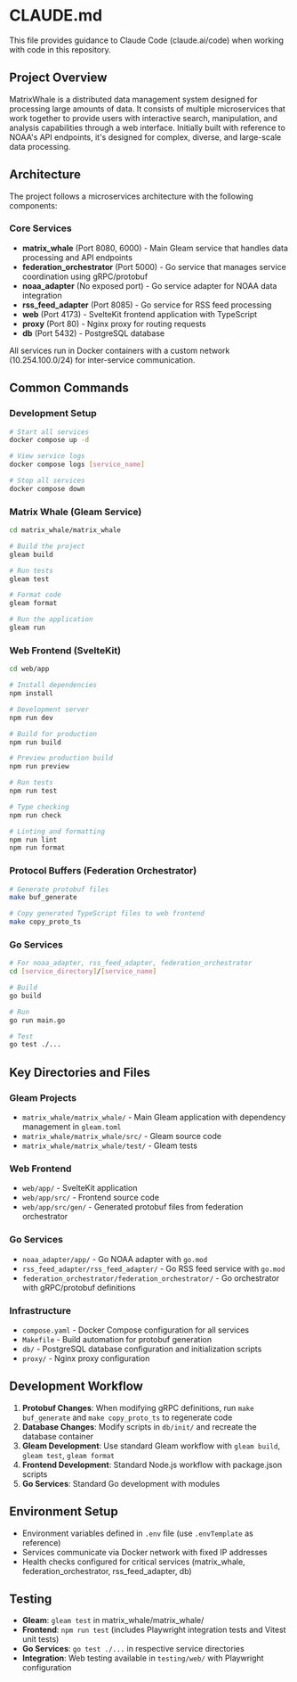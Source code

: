 # CLAUDE.md

This file provides guidance to Claude Code (claude.ai/code) when working with code in this repository.

## Project Overview

MatrixWhale is a distributed data management system designed for processing large amounts of data. It consists of multiple microservices that work together to provide users with interactive search, manipulation, and analysis capabilities through a web interface. Initially built with reference to NOAA's API endpoints, it's designed for complex, diverse, and large-scale data processing.

## Architecture

The project follows a microservices architecture with the following components:

### Core Services
- **matrix_whale** (Port 8080, 6000) - Main Gleam service that handles data processing and API endpoints
- **federation_orchestrator** (Port 5000) - Go service that manages service coordination using gRPC/protobuf
- **noaa_adapter** (No exposed port) - Go service adapter for NOAA data integration
- **rss_feed_adapter** (Port 8085) - Go service for RSS feed processing
- **web** (Port 4173) - SvelteKit frontend application with TypeScript
- **proxy** (Port 80) - Nginx proxy for routing requests
- **db** (Port 5432) - PostgreSQL database

All services run in Docker containers with a custom network (10.254.100.0/24) for inter-service communication.

## Common Commands

### Development Setup
```bash
# Start all services
docker compose up -d

# View service logs
docker compose logs [service_name]

# Stop all services
docker compose down
```

### Matrix Whale (Gleam Service)
```bash
cd matrix_whale/matrix_whale

# Build the project
gleam build

# Run tests
gleam test

# Format code
gleam format

# Run the application
gleam run
```

### Web Frontend (SvelteKit)
```bash
cd web/app

# Install dependencies
npm install

# Development server
npm run dev

# Build for production
npm run build

# Preview production build
npm run preview

# Run tests
npm run test

# Type checking
npm run check

# Linting and formatting
npm run lint
npm run format
```

### Protocol Buffers (Federation Orchestrator)
```bash
# Generate protobuf files
make buf_generate

# Copy generated TypeScript files to web frontend
make copy_proto_ts
```

### Go Services
```bash
# For noaa_adapter, rss_feed_adapter, federation_orchestrator
cd [service_directory]/[service_name]

# Build
go build

# Run
go run main.go

# Test
go test ./...
```

## Key Directories and Files

### Gleam Projects
- `matrix_whale/matrix_whale/` - Main Gleam application with dependency management in `gleam.toml`
- `matrix_whale/matrix_whale/src/` - Gleam source code
- `matrix_whale/matrix_whale/test/` - Gleam tests

### Web Frontend
- `web/app/` - SvelteKit application
- `web/app/src/` - Frontend source code
- `web/app/src/gen/` - Generated protobuf files from federation orchestrator

### Go Services
- `noaa_adapter/app/` - Go NOAA adapter with `go.mod`
- `rss_feed_adapter/rss_feed_adapter/` - Go RSS feed service with `go.mod`
- `federation_orchestrator/federation_orchestrator/` - Go orchestrator with gRPC/protobuf definitions

### Infrastructure
- `compose.yaml` - Docker Compose configuration for all services
- `Makefile` - Build automation for protobuf generation
- `db/` - PostgreSQL database configuration and initialization scripts
- `proxy/` - Nginx proxy configuration

## Development Workflow

1. **Protobuf Changes**: When modifying gRPC definitions, run `make buf_generate` and `make copy_proto_ts` to regenerate code
2. **Database Changes**: Modify scripts in `db/init/` and recreate the database container
3. **Gleam Development**: Use standard Gleam workflow with `gleam build`, `gleam test`, `gleam format`
4. **Frontend Development**: Standard Node.js workflow with package.json scripts
5. **Go Services**: Standard Go development with modules

## Environment Setup

- Environment variables defined in `.env` file (use `.envTemplate` as reference)
- Services communicate via Docker network with fixed IP addresses
- Health checks configured for critical services (matrix_whale, federation_orchestrator, rss_feed_adapter, db)

## Testing

- **Gleam**: `gleam test` in matrix_whale/matrix_whale/
- **Frontend**: `npm run test` (includes Playwright integration tests and Vitest unit tests)
- **Go Services**: `go test ./...` in respective service directories
- **Integration**: Web testing available in `testing/web/` with Playwright configuration